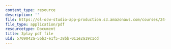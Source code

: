 ```yaml
---
content_type: resource
description: ''
file: https://ol-ocw-studio-app-production.s3.amazonaws.com/courses/24-908-creole-languages-and-caribbean-identities-spring-2017/5709042a56b3e1f538bb011e2a19c1cd_TZ0tcovkOp8.pdf
file_type: application/pdf
resourcetype: Document
title: 3play pdf file
uid: 5709042a-56b3-e1f5-38bb-011e2a19c1cd
---
```

